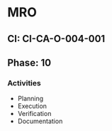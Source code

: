 # MRO

## CI: CI-CA-O-004-001
## Phase: 10

### Activities
- Planning
- Execution
- Verification
- Documentation

